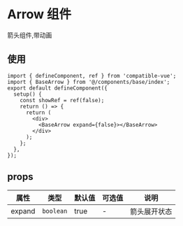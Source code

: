 # Arrow 组件

箭头组件,带动画

## 使用

```tsx
import { defineComponent, ref } from 'compatible-vue';
import { BaseArrow } from '@/components/base/index';
export default defineComponent({
  setup() {
    const showRef = ref(false);
    return () => {
      return (
        <div>
          <BaseArrow expand={false}></BaseArrow>
        </div>
      );
    };
  },
});
```

## props

| 属性   | 类型      | 默认值 | 可选值 | 说明         |
| ------ | --------- | ------ | ------ | ------------ |
| expand | `boolean` | true   | -      | 箭头展开状态 |
